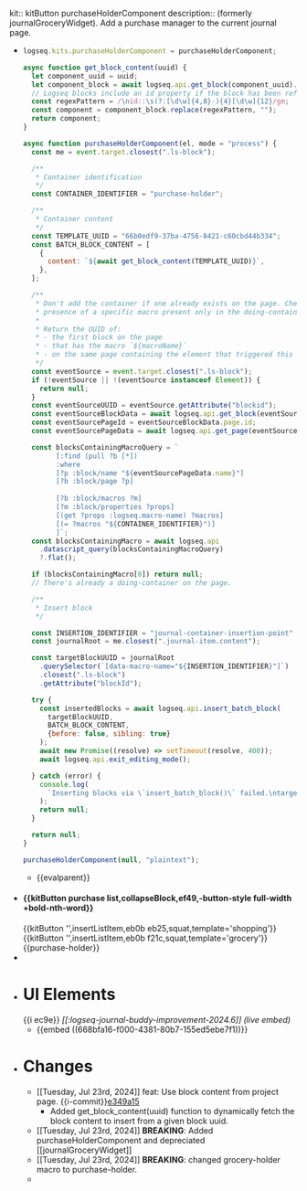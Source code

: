 kit:: kitButton purchaseHolderComponent
description:: (formerly journalGroceryWidget). Add a purchase manager to the current journal page.

- ```javascript
  logseq.kits.purchaseHolderComponent = purchaseHolderComponent;
  
  async function get_block_content(uuid) {
    let component_uuid = uuid;
    let component_block = await logseq.api.get_block(component_uuid).content;
    // Logseq blocks include an id property if the block has been referenced.
    const regexPattern = /\nid::\s(?:[\d\w]{4,8}-){4}[\d\w]{12}/gm;
    const component = component_block.replace(regexPattern, "");
    return component;
  }
  
  async function purchaseHolderComponent(el, mode = "process") {
    const me = event.target.closest(".ls-block");
  
    /**
     * Container identification
     */
    const CONTAINER_IDENTIFIER = "purchase-holder";
  
    /**
     * Container content
     */
    const TEMPLATE_UUID = "66b0edf9-37ba-4756-8421-c60cbd44b334";
    const BATCH_BLOCK_CONTENT = [
      {
        content: `${await get_block_content(TEMPLATE_UUID)}`,
      },
    ];
  
    /**
     * Don't add the container if one already exists on the page. Check for the
     * presence of a specific macro present only in the doing-container block.
     *
     * Return the UUID of:
     * - the first block on the page
     * - that has the macro `${macroName}`
     * - on the same page containing the element that triggered this function
     */
    const eventSource = event.target.closest(".ls-block");
    if (!eventSource || !(eventSource instanceof Element)) {
      return null;
    }
    const eventSourceUUID = eventSource.getAttribute("blockid");
    const eventSourceBlockData = await logseq.api.get_block(eventSourceUUID);
    const eventSourcePageId = eventSourceBlockData.page.id;
    const eventSourcePageData = await logseq.api.get_page(eventSourcePageId);
  
    const blocksContainingMacroQuery = `
          [:find (pull ?b [*])
          :where
          [?p :block/name "${eventSourcePageData.name}"]
          [?b :block/page ?p]
          
          [?b :block/macros ?m]
          [?m :block/properties ?props]
          [(get ?props :logseq.macro-name) ?macros]
          [(= ?macros "${CONTAINER_IDENTIFIER}")]
          ]`;
    const blocksContainingMacro = await logseq.api
      .datascript_query(blocksContainingMacroQuery)
      ?.flat();
  
    if (blocksContainingMacro[0]) return null;
    // There's already a doing-container on the page.
  
    /**
     * Insert block
     */
  
    const INSERTION_IDENTIFIER = "journal-container-insertion-point"  // macro name
    const journalRoot = me.closest(".journal-item.content");
  
    const targetBlockUUID = journalRoot
      .querySelector(`[data-macro-name="${INSERTION_IDENTIFIER}"]`)
      .closest(".ls-block")
      .getAttribute("blockId");
  
    try {
      const insertedBlocks = await logseq.api.insert_batch_block(
        targetBlockUUID,
        BATCH_BLOCK_CONTENT,
        {before: false, sibling: true}
      );
      await new Promise((resolve) => setTimeout(resolve, 400));
      await logseq.api.exit_editing_mode();
  
    } catch (error) {
      console.log(
        `Inserting blocks via \`insert_batch_block()\` failed.\ntargetBlockUUID: ${targetBlockUUID}\n${error}`
      );
      return null;
    }
  
    return null;
  }
  
  purchaseHolderComponent(null, "plaintext");
  
  
  ```
	- {{evalparent}}
- #### {{kitButton purchase list,collapseBlock,ef49,-button-style full-width +bold-nth-word}}
  {{kitButton '',insertListItem,eb0b eb25,squat,template='shopping'}}   {{kitButton '',insertListItem,eb0b f21c,squat,template='grocery'}}
  {{purchase-holder}}
-
- # UI Elements
  {{i ec9e}} *[[:logseq-journal-buddy-improvement-2024.6]]* *(live embed)*
	- {{embed ((668bfa16-f000-4381-80b7-155ed5ebe7f1))}}
- # Changes
	- [[Tuesday, Jul 23rd, 2024]] feat: Use block content from project page. {{i-commit}}[e349a15](https://github.com/DeadBranches/logseq-queries-and-scripts/commits/main/)
		- Added get_block_content(uuid) function to dynamically fetch the block content to insert from a given block uuid.
	- [[Tuesday, Jul 23rd, 2024]] **BREAKING**: Added purchaseHolderComponent and depreciated [[journalGroceryWidget]]
	- [[Tuesday, Jul 23rd, 2024]] **BREAKING**: changed grocery-holder macro to purchase-holder.
	-
